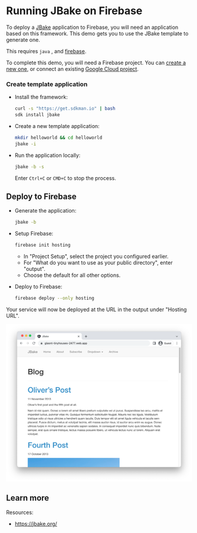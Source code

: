 # Running JBake on Firebase

To deploy a [JBake](https://jbake.org/) application to Firebase, you will need an application
based on this framework. This demo gets you to use the JBake template to generate one. 

This requires `java`
, and [firebase](https://cloud.google.com/firestore/docs/client/get-firebase).



To complete this demo, you will need a Firebase project. You can [create a new one](https://console.firebase.google.com/u/0/?pli=1), or connect an existing [Google Cloud project](https://cloud.google.com/firestore/docs/client/get-firebase).


### Create template application


* Install the framework:

    ```bash
    curl -s "https://get.sdkman.io" | bash
    sdk install jbake

    ```

    
    

* Create a new template application:

    ```bash
    mkdir helloworld && cd helloworld
    jbake -i

    ```




* Run the application locally:

    ```bash
    jbake -b -s
    ```

    

    Enter `Ctrl+C` or `CMD+C` to stop the process.




## Deploy to Firebase

* Generate the application: 

    ```bash
    jbake -b
    ```

* Setup Firebase: 

    ```bash
    firebase init hosting
    ```

    * In "Project Setup", select the project you configured earlier.
    * For "What do you want to use as your public directory", enter "output".
    * Choose the default for all other options.

* Deploy to Firebase: 

    ```bash
    firebase deploy --only hosting
    ```

Your service will now be deployed at the URL in the output under "Hosting URL".

![Example JBake deployment](example.png)



## Learn more

Resources: 

- https://jbake.org/
